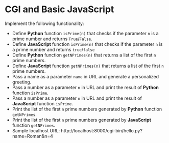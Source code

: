 # CGI and Basic JavaScript

Implement the following functionality:

* Define **Python** function `isPrime(n)` that checks if the parameter `n` is a prime number and returns `True`/`False`.
* Define **JavaScript** function `isPrime(n)` that checks if the parameter `n` is a prime number and returns `true`/`false`
* Define **Python** function `getNPrimes(n)` that returns a list of the first `n` prime numbers.
* Define **JavaScript** function `getNPrimes(n)` that returns a list of the first `n` prime numbers.
* Pass a name as a parameter `name` in URL and generate a personalized greeting.
* Pass a number as a parameter `n` in URL and print the result of **Python** function `isPrime`.
* Pass a number as a parameter `n` in URL and print the result of **JavaScript** function `isPrime`.
* Print the list of the first `n` prime numbers generated by **Python** function `getNPrimes`.
* Print the list of the first `n` prime numbers generated by **JavaScript** function `getNPrimes`.
* Sample localhost URL: http://localhost:8000/cgi-bin/hello.py?name=Roman&n=4

